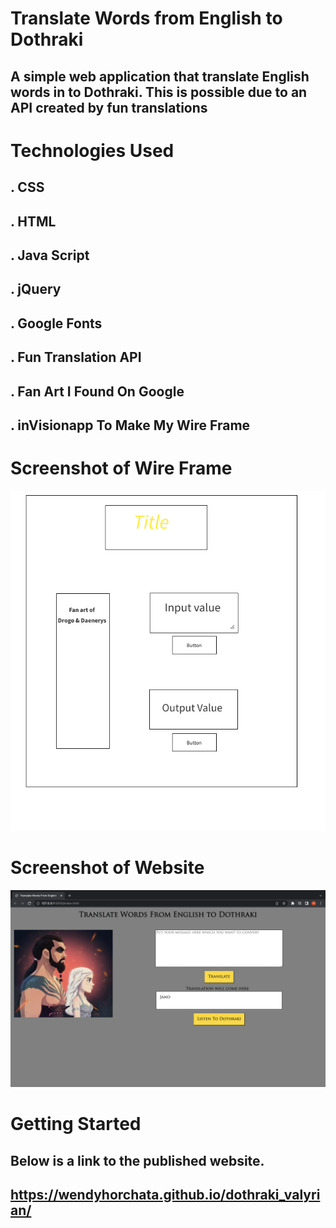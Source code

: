 
# Translate Words from English to Dothraki

## A simple web application that translate English words in to Dothraki. This is possible due to an API created by fun translations


# Technologies Used
 ## . CSS
 ## . HTML
 ## . Java Script
 ## . jQuery
 ## . Google Fonts
 ## . Fun Translation API 
 ## . Fan Art I Found On Google 
 ## . inVisionapp To Make My Wire Frame 


# Screenshot of Wire Frame 

![WireFrame](./Images/DothrakiTranslateWireFrame.png)

# Screenshot of Website

![Website Screenshot](./Images/Dothraki-Translate-Website-View.png)




# Getting Started
## Below is a link to the published website. 
## https://wendyhorchata.github.io/dothraki_valyrian/
